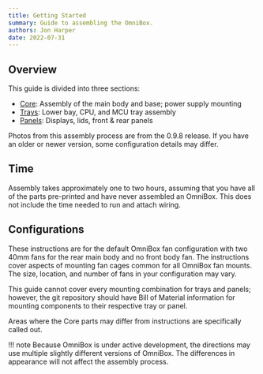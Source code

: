 ```yaml
---
title: Getting Started
summary: Guide to assembling the OmniBox.
authors: Jon Harper
date: 2022-07-31
---
```


## Overview

This guide is divided into three sections:

- [Core](core.md): Assembly of the main body and base; power supply mounting
- [Trays](trays.md): Lower bay, CPU, and MCU tray assembly
- [Panels](panels.md): Displays, lids, front & rear panels

Photos from this assembly process are from the 0.9.8 release. If you have an older or newer version, some configuration details may differ.

## Time

Assembly takes approximately one to two hours, assuming that you have all of the parts pre-printed and have never assembled an OmniBox. This does not include the time needed to run and attach wiring.

## Configurations

These instructions are for the default OmniBox fan configuration with two 40mm fans for the rear main body and no front body fan. The instructions cover aspects of mounting fan cages common for all OmniBox fan mounts. The size, location, and number of fans in your configuration may vary.

This guide cannot cover every mounting combination for trays and panels; however, the git repository should have Bill of Material information for mounting components to their respective tray or panel.

Areas where the Core parts may differ from instructions are specifically called out.

!!! note
    Because OmniBox is under active development, the directions may use multiple slightly different versions of OmniBox. The differences in appearance will not affect the assembly process.